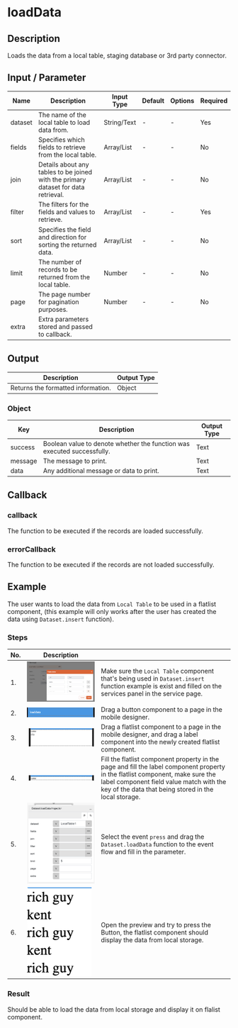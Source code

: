 # loadData

## Description

Loads the data from a local table, staging database or 3rd party connector.

## Input / Parameter

| Name    | Description                                                                       | Input Type | Default | Options | Required |
|---------|-----------------------------------------------------------------------------------|------------|---------|---------|----------|
| dataset | The name of the local table to load data from.                                    | String/Text| -       | -       | Yes      |
| fields  | Specifies which fields to retrieve from the local table.                          | Array/List | -       | -       | No       |
| join    | Details about any tables to be joined with the primary dataset for data retrieval.| Array/List | -       | -       | No       |
| filter  | The filters for the fields and values to retrieve.                                | Array/List | -       | -       | Yes      |
| sort    | Specifies the field and direction for sorting the returned data.                  | Array/List | -       | -       | No       |
| limit   | The number of records to be returned from the local table.                        | Number     | -       | -       | No       |
| page    | The page number for pagination purposes.                                          | Number     | -       | -       | No       |
| extra   | Extra parameters stored and passed to callback.  

## Output

| Description | Output Type |
| ------ | ------ |
| Returns the formatted information. | Object |

### Object

| Key | Description | Output Type |
| ------ | ------ | ------ |
| success | Boolean value to denote whether the function was executed successfully. | Text |
| message | The message to print. | Text |
| data | Any additional message or data to print. | Text |

## Callback

### callback

The function to be executed if the records are loaded successfully.

### errorCallback

The function to be executed if the records are not loaded successfully.

## Example

The user wants to load the data from `Local Table` to be used in a flatlist component, (this example will only works after the user has created the data using `Dataset.insert` function).

<!-- Share a scenario, like a user requirements. -->

### Steps

| No. | Description |  |
| ------ | ------ | ------ |
| 1. | ![](./loadData-step-1.png) | Make sure the `Local Table` component that's being used in `Dataset.insert` function example is exist and filled on the services panel in the service page. |
| 2. | ![](./loadData-step-2.png) | Drag a button component to a page in the mobile designer. |
| 3. | ![](./loadData-step-3.png) | Drag a flatlist component to a page in the mobile designer, and drag a label component into the newly created flatlist component. |
| 4. | ![](./loadData-step-4.png) | Fill the flatlist component property in the page and fill the label component property in the flatlist component, make sure the label component field value match with the key of the data that being stored in the local storage. |
| 5. | ![](./loadData-step-5.png) | Select the event `press` and drag the `Dataset.loadData` function to the event flow and fill in the parameter. |
| 6. | ![](./loadData-step-6.png) | Open the preview and try to press the Button, the flatlist component should display the data from local storage. |

<!-- Show the steps and share some screenshots.

1. .....

Format: ![]({image-path}) -->

### Result

Should be able to load the data from local storage and display it on flalist component.
